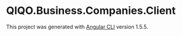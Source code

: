 # QIQO.Business.Companies.Client

This project was generated with [Angular CLI](https://github.com/angular/angular-cli) version 1.5.5.
